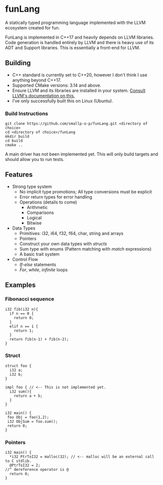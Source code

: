 # funLang

A statically typed programming language implemented with the LLVM ecosystem created for fun.

FunLang is implemented in C++17 and heavily depends on LLVM libraries. Code generation is handled entirely by LLVM and
there is heavy use of its ADT and Support libraries. This is essentially a front-end for LLVM.

## Building

- C++ standard is currently set to C++20, however I don't think I use anything beyond C++17.
- Supported CMake versions: 3.14 and above.
- Ensure LLVM and its libraries are installed in your
  system. <a href="https://llvm.org/docs/GettingStarted.html#getting-the-source-code-and-building-llvm">Consult LLVM's
  documentation on this.</a>
- I've only successfully built this on Linux (Ubuntu).

### Build Instructions

~~~
git clone https://github.com/smallp-o-p/funLang.git <directory of choice>
cd <directory of choice>/funLang
mkdir build
cd build
cmake ..
~~~

A main driver has not been implemented yet. This will only build targets and should allow you to run tests.

## Features

- Strong type system
    - No implicit type promotions; All type conversions must be explicit
    - Error return types for error handling
    - Operations (details to come)
        - Arithmetic
        - Comparisons
        - Logical
        - Bitwise
- Data Types
    - Primitives: i32, i64, f32, f64, char, string and arrays
    - Pointers
    - Construct your own data types with *structs*
    - Sum type with enums (Pattern matching with *match* expressions)
    - A basic trait system
- Control Flow
    - *If-else* statements
    - *For*, *while*, *infinite* loops

## Examples

### Fibonacci sequence

~~~
i32 fib(i32 n){
  if n == 0 {
    return 0;
  }
  elif n == 1 {
    return 1;
  }
  return fib(n-1) + fib(n-2);
}  
~~~

### Struct

~~~
struct foo {
  i32 a;
  i32 b;
}

impl foo { // <-- This is not implemented yet. 
  i32 sum(){
    return a + b;
  }
}

i32 main() {
 foo Obj = foo(1,2);
 i32 ObjSum = foo.sum();
 return 0;
}
~~~

### Pointers

~~~ 
i32 main() {
  *i32 PtrToI32 = malloc(32); // <-- malloc will be an external call to C stdlib.
  @PtrToI32 = 2;
//^ dereference operator is @
  return 0;
}
~~~
